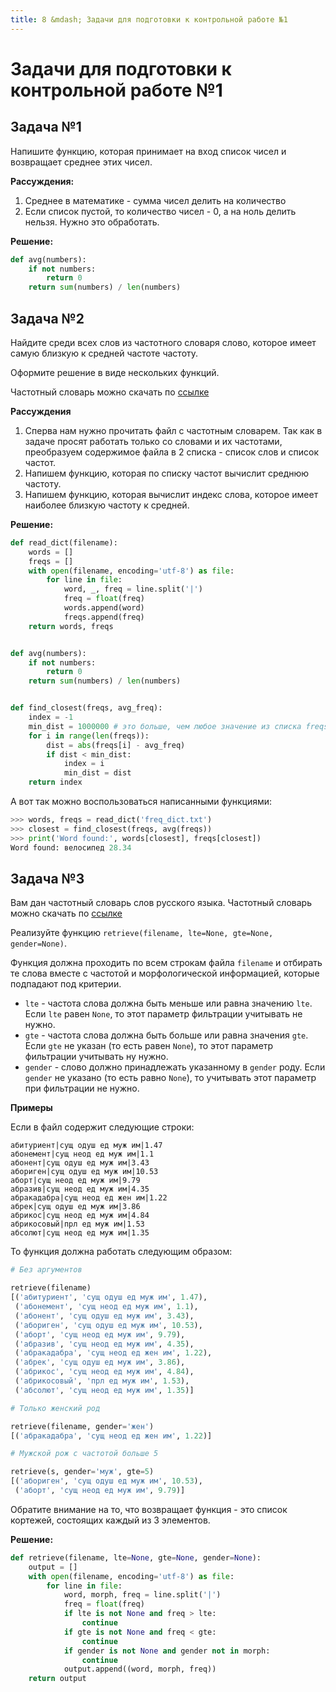 ```yaml
---
title: 8 &mdash; Задачи для подготовки к контрольной работе №1
---
```


# Задачи для подготовки к контрольной работе №1


## Задача №1

Напишите функцию, которая принимает на вход список чисел и возвращает
среднее этих чисел.

**Рассуждения:**

1. Среднее в математике - сумма чисел делить на количество
2. Если список пустой, то количество чисел - 0, а на ноль делить нельзя.
   Нужно это обработать.

**Решение:**

```python
def avg(numbers):
    if not numbers:
        return 0
    return sum(numbers) / len(numbers)
```


## Задача №2

Найдите среди всех слов из частотного словаря слово,
которое имеет самую близкую к средней частоте частоту.

Оформите решение в виде нескольких функций.

Частотный словарь можно скачать по
[ссылке](https://gist.githubusercontent.com/Sapunov/22d060fe952eca5a347e8f105ebe7a42/raw/9595d0cf0276d972775ce6ce899c2299c492468a/freq_dict.txt)

**Рассуждения**

1. Сперва нам нужно прочитать файл с частотным словарем. Так как в задаче просят работать только со словами и их частотами, преобразуем содержимое файла в 2 списка - список слов и список частот.
2. Напишем функцию, которая по списку частот вычислит среднюю частоту.
3. Напишем функцию, которая вычислит индекс слова, которое имеет наиболее близкую частоту к средней.

**Решение:**

```python
def read_dict(filename):
    words = []
    freqs = []
    with open(filename, encoding='utf-8') as file:
        for line in file:
            word, _, freq = line.split('|')
            freq = float(freq)
            words.append(word)
            freqs.append(freq)
    return words, freqs


def avg(numbers):
    if not numbers:
        return 0
    return sum(numbers) / len(numbers)


def find_closest(freqs, avg_freq):
    index = -1
    min_dist = 1000000 # это больше, чем любое значение из списка freqs
    for i in range(len(freqs)):
        dist = abs(freqs[i] - avg_freq)
        if dist < min_dist:
            index = i
            min_dist = dist
    return index
```

А вот так можно воспользоваться написанными функциями:

```python
>>> words, freqs = read_dict('freq_dict.txt')
>>> closest = find_closest(freqs, avg(freqs))
>>> print('Word found:', words[closest], freqs[closest])
Word found: велосипед 28.34
```

## Задача №3


Вам дан частотный словарь слов русского языка.
Частотный словарь можно скачать по
[ссылке](https://gist.githubusercontent.com/Sapunov/22d060fe952eca5a347e8f105ebe7a42/raw/9595d0cf0276d972775ce6ce899c2299c492468a/freq_dict.txt)

Реализуйте функцию `retrieve(filename, lte=None, gte=None, gender=None)`. 

Функция должна проходить по всем строкам файла `filename` и отбирать те слова вместе с частотой и морфологической информацией, которые подпадают под критерии.

- `lte` - частота слова должна быть меньше или равна значению `lte`. Если `lte` равен `None`, то этот параметр фильтрации учитывать не нужно.
- `gte` - частота слова должна быть больше или равна значения `gte`. Если `gte` не указан (то есть равен `None`), то этот параметр фильтрации учитывать ну нужно.
- `gender` - слово должно принадлежать указанному в `gender` роду. Если `gender` не указано (то есть равно `None`), то учитывать этот параметр при фильтрации не нужно.

**Примеры**

Если в файл содержит следующие строки:

```
абитуриент|сущ одуш ед муж им|1.47
абонемент|сущ неод ед муж им|1.1
абонент|сущ одуш ед муж им|3.43
абориген|сущ одуш ед муж им|10.53
аборт|сущ неод ед муж им|9.79
абразив|сущ неод ед муж им|4.35
абракадабра|сущ неод ед жен им|1.22
абрек|сущ одуш ед муж им|3.86
абрикос|сущ неод ед муж им|4.84
абрикосовый|прл ед муж им|1.53
абсолют|сущ неод ед муж им|1.35
```

То функция должна работать следующим образом:

```python
# Без аргументов

retrieve(filename)
[('абитуриент', 'сущ одуш ед муж им', 1.47),
 ('абонемент', 'сущ неод ед муж им', 1.1),
 ('абонент', 'сущ одуш ед муж им', 3.43),
 ('абориген', 'сущ одуш ед муж им', 10.53),
 ('аборт', 'сущ неод ед муж им', 9.79),
 ('абразив', 'сущ неод ед муж им', 4.35),
 ('абракадабра', 'сущ неод ед жен им', 1.22),
 ('абрек', 'сущ одуш ед муж им', 3.86),
 ('абрикос', 'сущ неод ед муж им', 4.84),
 ('абрикосовый', 'прл ед муж им', 1.53),
 ('абсолют', 'сущ неод ед муж им', 1.35)]
```

```python
# Только женский род

retrieve(filename, gender='жен')
[('абракадабра', 'сущ неод ед жен им', 1.22)]
```

```python
# Мужской рож с частотой больше 5

retrieve(s, gender='муж', gte=5)
[('абориген', 'сущ одуш ед муж им', 10.53),
 ('аборт', 'сущ неод ед муж им', 9.79)]
```

Обратите внимание на то, что возвращает функция - это список кортежей, состоящих каждый из 3 элементов.

**Решение:**

```python
def retrieve(filename, lte=None, gte=None, gender=None):
    output = []
    with open(filename, encoding='utf-8') as file:
        for line in file:
            word, morph, freq = line.split('|')
            freq = float(freq)
            if lte is not None and freq > lte:
                continue
            if gte is not None and freq < gte:
                continue
            if gender is not None and gender not in morph:
                continue
            output.append((word, morph, freq))
    return output
```
